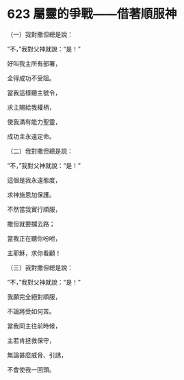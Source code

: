 # 623 屬靈的爭戰——借著順服神

（一）我對撒但總是說：

“不，”我對父神就說：“是！”

好叫我主所有部署，

全得成功不受阻。

當我這樣聽主號令，

求主賜給我權柄，

使我滿有能力聖靈，

成功主永遠定命。

（二）我對撒但總是說：

“不，”我對父神就說：“是！”

這個是我永遠態度，

求神施恩加保護。

不然當我實行順服，

撒但就要攔去路；

當我正在聽你吩咐，

主耶穌，求你看顧！

（三）我對撒但總是說：

“不，”我對父神就說：“是！”

我願完全絕對順服，

不論將受如何苦。

當我同主往前時候，

主若肯拯救保守，

無論甚麼威脅、引誘，

不會使我一回頭。

